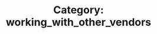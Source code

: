 ---
layout: category
title: 'Category: working_with_other_vendors'
tag: working_with_other_vendors
---